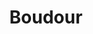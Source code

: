 ---
title: Boudour
image: "https://googledrive.com/host/0B-rUPb5gojEtYVVZQ0FULUtiV0U/boudoir.jpg"
link-label: "Learn More"
link: boudoir
---